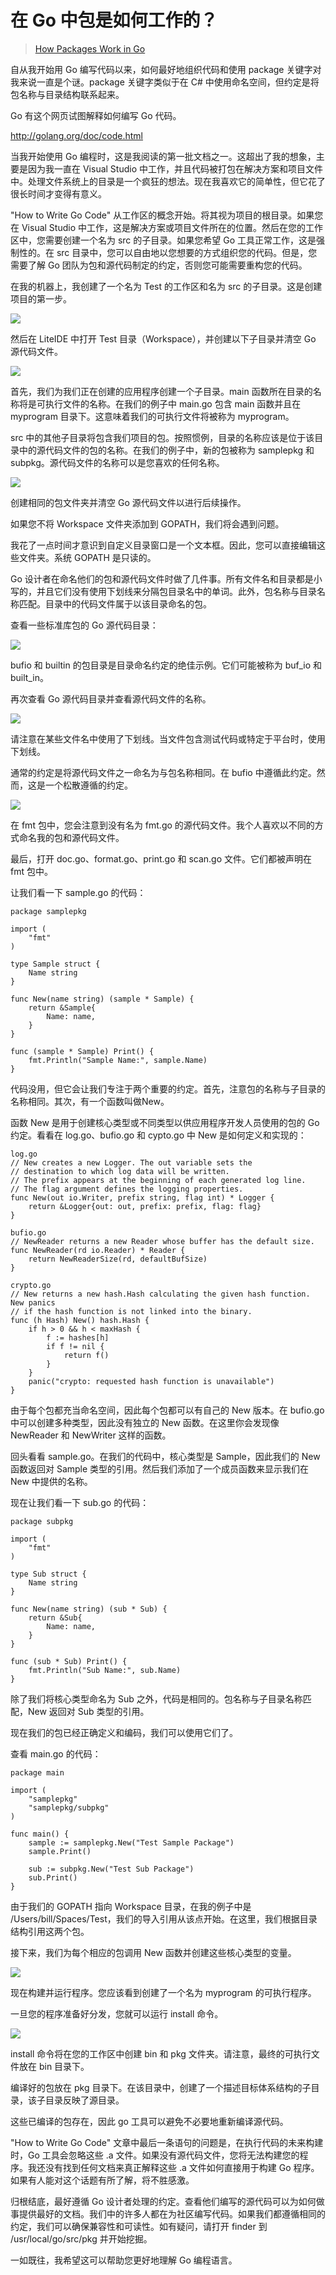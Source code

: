 # 在 Go 中包是如何工作的？

> [How Packages Work in Go](https://www.ardanlabs.com/blog/2013/07/how-packages-work-in-go-language.html)


自从我开始用 Go 编写代码以来，如何最好地组织代码和使用 package 关键字对我来说一直是个谜。package 关键字类似于在 C# 中使用命名空间，但约定是将包名称与目录结构联系起来。

Go 有这个网页试图解释如何编写 Go 代码。

http://golang.org/doc/code.html

当我开始使用 Go 编程时，这是我阅读的第一批文档之一。这超出了我的想象，主要是因为我一直在 Visual Studio
中工作，并且代码被打包在解决方案和项目文件中。处理文件系统上的目录是一个疯狂的想法。现在我喜欢它的简单性，但它花了很长时间才变得有意义。

"How to Write Go Code" 从工作区的概念开始。将其视为项目的根目录。如果您在 Visual Studio 中工作，这是解决方案或项目文件所在的位置。然后在您的工作区中，您需要创建一个名为 src 的子目录。如果您希望
Go 工具正常工作，这是强制性的。在 src 目录中，您可以自由地以您想要的方式组织您的代码。但是，您需要了解 Go 团队为包和源代码制定的约定，否则您可能需要重构您的代码。

在我的机器上，我创建了一个名为 Test 的工作区和名为 src 的子目录。这是创建项目的第一步。

![](../assets/images/ardanlabs/Screen+Shot+2013-07-28+at+10.03.44+AM.png)

然后在 LiteIDE 中打开 Test 目录（Workspace），并创建以下子目录并清空 Go 源代码文件。

![](../assets/images/ardanlabs/Screen+Shot+2013-07-28+at+10.10.42+AM.png)

首先，我们为我们正在创建的应用程序创建一个子目录。main 函数所在目录的名称将是可执行文件的名称。在我们的例子中 main.go 包含 main 函数并且在 myprogram 目录下。这意味着我们的可执行文件将被称为
myprogram。

src 中的其他子目录将包含我们项目的包。按照惯例，目录的名称应该是位于该目录中的源代码文件的包的名称。在我们的例子中，新的包被称为 samplepkg 和 subpkg。源代码文件的名称可以是您喜欢的任何名称。

![](../assets/images/ardanlabs/Screen+Shot+2013-07-28+at+10.07.09+AM.png)

创建相同的包文件夹并清空 Go 源代码文件以进行后续操作。

如果您不将 Workspace 文件夹添加到 GOPATH，我们将会遇到问题。

我花了一点时间才意识到自定义目录窗口是一个文本框。因此，您可以直接编辑这些文件夹。系统 GOPATH 是只读的。

Go 设计者在命名他们的包和源代码文件时做了几件事。所有文件名和目录都是小写的，并且它们没有使用下划线来分隔包目录名中的单词。此外，包名称与目录名称匹配。目录中的代码文件属于以该目录命名的包。

查看一些标准库包的 Go 源代码目录：

![](../assets/images/ardanlabs/Screen+Shot+2013-07-28+at+10.09.25+AM.png)

bufio 和 builtin 的包目录是目录命名约定的绝佳示例。它们可能被称为 buf_io 和 built_in。

再次查看 Go 源代码目录并查看源代码文件的名称。

![](../assets/images/ardanlabs/Screen+Shot+2013-07-28+at+10.17.49+AM.png)

请注意在某些文件名中使用了下划线。当文件包含测试代码或特定于平台时，使用下划线。

通常的约定是将源代码文件之一命名为与包名称相同。在 bufio 中遵循此约定。然而，这是一个松散遵循的约定。

![](../assets/images/ardanlabs/Screen+Shot+2013-07-28+at+10.20.36+AM.png)

在 fmt 包中，您会注意到没有名为 fmt.go 的源代码文件。我个人喜欢以不同的方式命名我的包和源代码文件。

最后，打开 doc.go、format.go、print.go 和 scan.go 文件。它们都被声明在 fmt 包中。

让我们看一下 sample.go 的代码：

```
package samplepkg

import (
    "fmt"
)

type Sample struct {
    Name string
}

func New(name string) (sample * Sample) {
    return &Sample{
        Name: name,
    }
}

func (sample * Sample) Print() {
    fmt.Println("Sample Name:", sample.Name)
}
```

代码没用，但它会让我们专注于两个重要的约定。首先，注意包的名称与子目录的名称相同。其次，有一个函数叫做New。

函数 New 是用于创建核心类型或不同类型以供应用程序开发人员使用的包的 Go 约定。看看在 log.go、bufio.go 和 cypto.go 中 New 是如何定义和实现的：

```
log.go
// New creates a new Logger. The out variable sets the
// destination to which log data will be written.
// The prefix appears at the beginning of each generated log line.
// The flag argument defines the logging properties.
func New(out io.Writer, prefix string, flag int) * Logger {
    return &Logger{out: out, prefix: prefix, flag: flag}
}

bufio.go
// NewReader returns a new Reader whose buffer has the default size.
func NewReader(rd io.Reader) * Reader {
    return NewReaderSize(rd, defaultBufSize)
}

crypto.go
// New returns a new hash.Hash calculating the given hash function. New panics
// if the hash function is not linked into the binary.
func (h Hash) New() hash.Hash {
    if h > 0 && h < maxHash {
        f := hashes[h]
        if f != nil {
            return f()
        }
    }
    panic("crypto: requested hash function is unavailable")
}
```

由于每个包都充当命名空间，因此每个包都可以有自己的 New 版本。在 bufio.go 中可以创建多种类型，因此没有独立的 New 函数。在这里你会发现像 NewReader 和 NewWriter 这样的函数。

回头看看 sample.go。在我们的代码中，核心类型是 Sample，因此我们的 New 函数返回对 Sample 类型的引用。然后我们添加了一个成员函数来显示我们在 New 中提供的名称。

现在让我们看一下 sub.go 的代码：

```
package subpkg

import (
    "fmt"
)

type Sub struct {
    Name string
}

func New(name string) (sub * Sub) {
    return &Sub{
        Name: name,
    }
}

func (sub * Sub) Print() {
    fmt.Println("Sub Name:", sub.Name)
}
```

除了我们将核心类型命名为 Sub 之外，代码是相同的。包名称与子目录名称匹配，New 返回对 Sub 类型的引用。

现在我们的包已经正确定义和编码，我们可以使用它们了。

查看 main.go 的代码：

```
package main

import (
    "samplepkg"
    "samplepkg/subpkg"
)

func main() {
    sample := samplepkg.New("Test Sample Package")
    sample.Print()

    sub := subpkg.New("Test Sub Package")
    sub.Print()
}
```

由于我们的 GOPATH 指向 Workspace 目录，在我的例子中是 /Users/bill/Spaces/Test，我们的导入引用从该点开始。在这里，我们根据目录结构引用这两个包。

接下来，我们为每个相应的包调用 New 函数并创建这些核心类型的变量。

![](../assets/images/ardanlabs/Screen+Shot+2013-07-28+at+10.23.25+AM.png)

现在构建并运行程序。您应该看到创建了一个名为 myprogram 的可执行程序。

一旦您的程序准备好分发，您就可以运行 install 命令。

![](../assets/images/ardanlabs/Screen+Shot+2013-07-28+at+10.24.16+AM.png)

install 命令将在您的工作区中创建 bin 和 pkg 文件夹。请注意，最终的可执行文件放在 bin 目录下。

编译好的包放在 pkg 目录下。在该目录中，创建了一个描述目标体系结构的子目录，该子目录反映了源目录。

这些已编译的包存在，因此 go 工具可以避免不必要地重新编译源代码。

"How to Write Go Code" 文章中最后一条语句的问题是，在执行代码的未来构建时，Go 工具会忽略这些 .a 文件。如果没有源代码文件，您将无法构建您的程序。我还没有找到任何文档来真正解释这些 .a 文件如何直接用于构建
Go 程序。如果有人能对这个话题有所了解，将不胜感激。

归根结底，最好遵循 Go 设计者处理的约定。查看他们编写的源代码可以为如何做事提供最好的文档。我们中的许多人都在为社区编写代码。如果我们都遵循相同的约定，我们可以确保兼容性和可读性。如有疑问，请打开 finder 到
/usr/local/go/src/pkg 并开始挖掘。

一如既往，我希望这可以帮助您更好地理解 Go 编程语言。